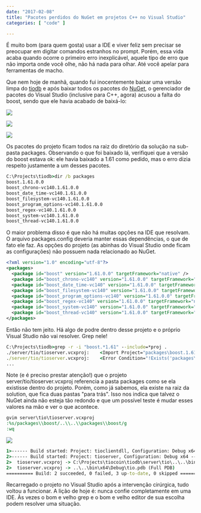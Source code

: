 ```yaml
---
date: "2017-02-08"
title: "Pacotes perdidos do NuGet em projetos C++ no Visual Studio"
categories: [ "code" ]

---
```

É muito bom (para quem gosta) usar a IDE e viver feliz sem precisar se preocupar em digitar comandos estranhos no prompt. Porém, essa vida acaba quando ocorre o primeiro erro inexplicável, aquele tipo de erro que não importa onde você olhe, não há nada para olhar. Até você apelar para ferramentas de macho.

Que nem hoje de manhã, quando fui inocentemente baixar uma versão limpa do [tiodb](https://github.com/tiodb/tiodb) e após baixar todos os pacotes do [NuGet](https://docs.microsoft.com/pt-br/nuget/consume-packages/overview-and-workflow), o gerenciador de pacotes do Visual Studio (inclusive para C++, agora) acusou a falta do boost, sendo que ele havia acabado de baixá-lo:

![](http://i.imgur.com/HUp5S4K.png)

![](http://i.imgur.com/IfVDNN9.png)

![](http://i.imgur.com/Yi8kVgC.png)

Os pacotes do projeto ficam todos na raiz do diretório da solução na sub-pasta packages. Observando o que foi baixado lá, verifiquei que a versão do boost estava ok: ele havia baixado a 1.61 como pedido, mas o erro dizia respeito justamente a um desses pacotes.

```cmd
C:\Projects\tiodb>dir /b packages
boost.1.61.0.0
boost_chrono-vc140.1.61.0.0
boost_date_time-vc140.1.61.0.0
boost_filesystem-vc140.1.61.0.0
boost_program_options-vc140.1.61.0.0
boost_regex-vc140.1.61.0.0
boost_system-vc140.1.61.0.0
boost_thread-vc140.1.61.0.0
```

O maior problema disso é que não há muitas opções na IDE que resolvam. O arquivo packages.config deveria manter essas dependências, o que de fato ele faz. As opções do projeto (as abinhas do Visual Studio onde ficam as configurações) não possuem nada relacionado ao NuGet.

```xml
<?xml version="1.0" encoding="utf-8"?>
<packages>
  <package id="boost" version="1.61.0.0" targetFramework="native" />
  <package id="boost_chrono-vc140" version="1.61.0.0" targetFramework="native" />
  <package id="boost_date_time-vc140" version="1.61.0.0" targetFramework="native" />
  <package id="boost_filesystem-vc140" version="1.61.0.0" targetFramework="native" />
  <package id="boost_program_options-vc140" version="1.61.0.0" targetFramework="native" />
  <package id="boost_regex-vc140" version="1.61.0.0" targetFramework="native" />
  <package id="boost_system-vc140" version="1.61.0.0" targetFramework="native" />
  <package id="boost_thread-vc140" version="1.61.0.0" targetFramework="native" />
</packages>
```

Então não tem jeito. Há algo de podre dentro desse projeto e o próprio Visual Studio não vai resolver. Grep nele!

```cmd
C:\Projects\tiodb>grep -r -i "boost.*1.61" --include=*proj .
./server/tio/tioserver.vcxproj:    <Import Project="packages\boost.1.61.0.0\build\native\boost.targets" Condition="Exists('packages\boost.1.61.0.0\build\native\boost.targets')" />
./server/tio/tioserver.vcxproj:    <Error Condition="!Exists('packages\boost.1.61.0.0\build\native\boost.targets')" Text="$([System.String]::Format('$(ErrorText)', 'packages\boost.1.61.0.0\build\native\boost.targets'))" />
...
```

Note (e é preciso prestar atenção!) que o projeto server/tio/tioserver.vcxproj referencia a pasta packages como se ela existisse dentro do projeto. Porém, como já sabemos, ela existe na raiz da solution, que fica duas pastas "para trás". Isso nos indica que talvez o NuGet ainda não esteja tão redondo e que um possível teste é mudar esses valores na mão e ver o que acontece.

```cmd
gvim server\tio\tioserver.vcxproj
:%s/packages\\boost/..\\..\\packages\\boost/g
:wq
```

![](http://i.imgur.com/BLUS8XJ.png)

```cmd
1>------ Build started: Project: tioclientdll, Configuration: Debug x64 ------
2>------ Build started: Project: tioserver, Configuration: Debug x64 ------
2>  tioserver.vcxproj -> C:\Projects\tiocoin\tiodb\server\tio\..\..\bin\x64\Debug\tio.exe
2>  tioserver.vcxproj -> ..\..\bin\x64\Debug\tio.pdb (Full PDB)
========== Build: 2 succeeded, 0 failed, 3 up-to-date, 0 skipped ==========
```

Recarregado o projeto no Visual Studio após a intervenção cirúrgica, tudo voltou a funcionar. A lição de hoje é: nunca confie completamente em uma IDE. Às vezes o bom e velho grep e o bom e velho editor de sua escolha podem resolver uma situação.
